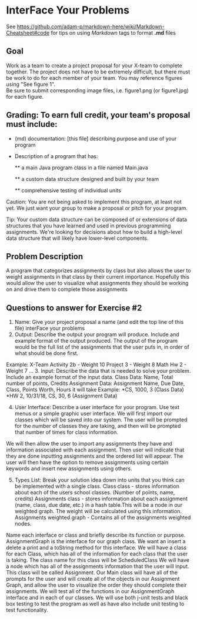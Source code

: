 # InterFace Your Problems

See https://github.com/adam-p/markdown-here/wiki/Markdown-Cheatsheet#code for tips on using *Markdown* tags to format __.md__ files

## Goal
 
Work as a team to create a project proposal for your X-team to complete together.
The project does not have to be extremely difficult,
but there must be work to do for each member of your team.
You may reference figures using "See figure 1".  
Be sure to submit corresponding image files, i.e. figure1.png (or figure1.jpg) for each figure.
 
## Grading: To earn full credit, your team's proposal must include:
 
* (md) documentation: [this file] describing purpose and use of your program
 
* Description of a program that has:
 
  ** a main Java program class in a file named Main.java
  
  ** a custom data structure designed and built by your team
  
  ** comprehensive testing of individual units
  
 Caution: You are not being asked to implement this program, at least not yet. 
 We just want your group to make a proposal or pitch for your program.
 
 Tip: Your custom data structure can be composed of or extensions of data structures that you have learned and used in previous programming assignments.  We're looking for decisions about how to build a high-level data structure that will likely have lower-level components.
 
## Problem Description
A program that categorizes assignments by class but also allows the user to weight assignments in that class by their current importance. Hopefully this would allow the user to visualize what assignments they should be working on and drive them to complete those assignments
## Questions to answer for Exercise #2
1. Name: Give your project proposal a name (and edit the top line of this file)
interFace your problems 
2. Output: Describe the output your program will produce.  Include and example format of the output produced. 
The output of the program would be the full list of the assignments that the user puts in, in order of what should be done first.
 
 
Example:
X-Team Activity 2b - Weight 10
Project 3 - Weight 8
Math Hw 2 - Weight 7
...
3. Input: Describe the data that is needed to solve your problem. Include an example format of the input data.
Class Data:
Name, Total number of points, Credits
Assignment Data:
Assignment Name, Due Date, Class, Points Worth, Hours it will take
Example:
*CS, 1000, 3 (Class Data)
*HW 2, 10/31/18, CS, 30, 6 (Assignment Data)
 
4. User Interface: Describe a user interface for your program.  Use text menus or a simple graphic user interface.
We will first import our classes which will be saved into our system. The user will be prompted for the number of classes they are taking, and then will be prompted that number of times for class information.


We will then allow the user to import any assignments they have and information associated with each assignment.
Then user will indicate that they are done inputting assignments and the ordered list will appear.
The user will then have the option to remove assignments using certain keywords and insert new assignments using others.
 
5. Types List: Break your solution idea down into units that you think can be implemented with a single class.
Class class - stores information about each of the users school classes. (Number of points, name, credits)
Assignments class - stores information about each assignment (name, class, due date, etc.) in a hash table.This will be a node in our weighted graph. The weight will be calculated using this information.
Assignments weighted graph - Contains all of the assignments weighted nodes.
 
Name each interface or class and briefly describe its function or purpose.
AssignmentGraph is the interface for our graph class. We want an insert a delete a print and a toString method for this interface. 
We will have a class for each Class, which has all of the information for each class that the user is taking. The class name for this class will be ScheduledClass
We will have a node which has all of the assignments information that the user will input. This class will be called Assignment. 
Our Main class will have all of the prompts for the user and will create all of the objects in our Assignment Graph, and allow the user to visualize the order they should complete their assignments.
We will test all of the functions in our AssignmentGraph interface and in each of our classes. We will use both j-unit tests and black box testing to test the program as well as have also include unit testing to test functionality. 
